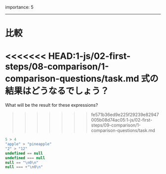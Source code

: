 importance: 5

---

# 比較

<<<<<<< HEAD:1-js/02-first-steps/08-comparison/1-comparison-questions/task.md
式の結果はどうなるでしょう？
=======
What will be the result for these expressions?
>>>>>>> fe571b36ed9e225f29239e82947005b08d74ac05:1-js/02-first-steps/09-comparison/1-comparison-questions/task.md

```js no-beautify
5 > 4
"apple" > "pineapple"
"2" > "12"
undefined == null
undefined === null
null == "\n0\n"
null === +"\n0\n"
```
